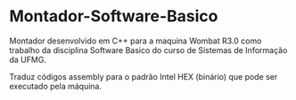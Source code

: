 # Montador-Software-Basico

Montador desenvolvido em C++ para a maquina Wombat R3.0 como trabalho da disciplina Software Basico do curso de Sistemas de Informação da UFMG.

Traduz códigos assembly para o padrão Intel HEX (binário) que pode ser executado pela máquina.
